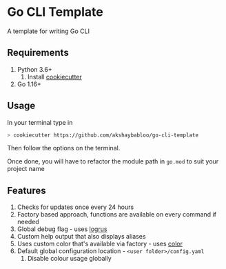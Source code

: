 # Go CLI Template

A template for writing Go CLI

## Requirements

1. Python 3.6+
   1. Install [cookiecutter](https://github.com/cookiecutter/cookiecutter)
2. Go 1.16+

## Usage

In your terminal type in

```sh
> cookiecutter https://github.com/akshaybabloo/go-cli-template
```

Then follow the options on the terminal.

Once done, you will have to refactor the module path in `go.mod` to suit your project name

## Features

1. Checks for updates once every 24 hours
2. Factory based approach, functions are available on every command if needed
3. Global debug flag - uses [logrus](https://github.com/sirupsen/logrus)
4. Custom help output that also displays aliases
5. Uses custom color that's available via factory - uses [color](https://github.com/fatih/color)
6. Default global configuration location - `<user folder>/config.yaml`
   1. Disable colour usage globally

